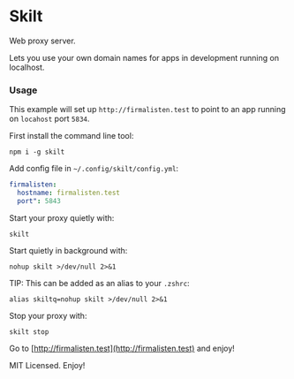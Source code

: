 # Skilt

Web proxy server.

Lets you use your own domain names for apps in development running on localhost.

### Usage

This example will set up `http://firmalisten.test` to point to an app running on `locahost` port `5834`.

First install the command line tool:
```
npm i -g skilt
```

Add config file in `~/.config/skilt/config.yml`:

```yml
firmalisten:
  hostname: firmalisten.test
  port": 5843
```

Start your proxy quietly with:
```
skilt
```

Start quietly in background with:
```
nohup skilt >/dev/null 2>&1
```

TIP: This can be added as an alias to your `.zshrc`:
```
alias skiltq=nohup skilt >/dev/null 2>&1
```

Stop your proxy with:
```
skilt stop
```

Go to [http://firmalisten.test](http://firmalisten.test) and enjoy!

MIT Licensed. Enjoy!
